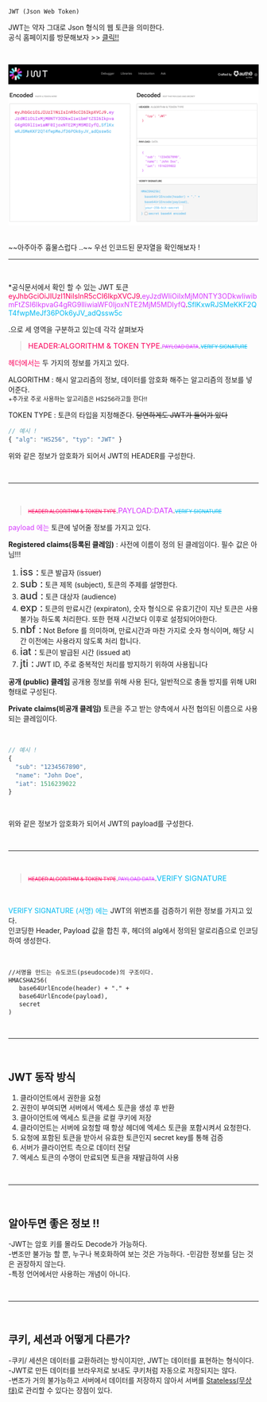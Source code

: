 	JWT (Json Web Token)
JWT는 약자 그대로 Json 형식의 웹 토큰을 의미한다.  
공식 홈페이지를 방문해보자  >> [클릭!!](https://jwt.io/)

<br>

![](../img/JWT.png)

<br>
~~아주아주 흉물스럽다 ..~~
우선 인코드된 문자열을 확인해보자 !

<br>

***

<br>

*공식문서에서 확인 할 수 있는 JWT 토큰<span style="color:#fb015b">
eyJhbGciOiJIUzI1NiIsInR5cCI6IkpXVCJ9</span>.<span style="color:#d63aff">eyJzdWIiOiIxMjM0NTY3ODkwIiwibmFtZSI6IkpvaG4gRG9lIiwiaWF0IjoxNTE2MjM5MDIyfQ</span>.<span style="color:#00b9f1">SflKxwRJSMeKKF2QT4fwpMeJf36POk6yJV_adQssw5c</span>

.으로 세 영역을 구분하고 있는데 각각 살펴보자





> <span style="color:#fb015b;font-size:15px;">HEADER:ALGORITHM & TOKEN TYPE</span>.<span style="color:#d63aff;font-size:10px;">~~PAYLOAD:DATA~~</span>.<span style="color:#00b9f1;font-size:10px;">~~VERIFY SIGNATURE~~</span>

<span style="color:#fb015b;">헤더에서는</span> 두 가지의 정보를 가지고 있다.

ALGORITHM : 해시 알고리즘의 정보, 데이터를 암호화 해주는 알고리즘의 정보를 넣어준다.
</br><span style="font-size:12px;">\+추가로 주로 사용하는 알고리즘은 HS256라고들 한다!!</span>


TOKEN TYPE : 토큰의 타입을 지정해준다. 
~~당연하게도 JWT가 들어가 있다~~

```javascript
// 예시 !
{ "alg": "HS256", "typ": "JWT" }
```
위와 같은 정보가 암호화가 되어서 JWT의 HEADER를 구성한다.
 
 </br>

***

</br>

> <span style="color:#fb015b;font-size:10px;">~~HEADER:ALGORITHM & TOKEN TYPE~~</span>.<span style="color:#d63aff;font-size:15px;">PAYLOAD:DATA</span>.<span style="color:#00b9f1;font-size:10px;">~~VERIFY SIGNATURE~~</span>


<span style="color:#d63aff;">payload 에는</span> 토큰에 넣어줄 정보를 가지고 있다.
<span style="font-size:16px;">
  

**Registered claims(등록된 클레임)** : 사전에 이름이 정의 된 클레임이다. 필수 값은 아님!!!
1. <span style="font-size:20px;">iss :</span> 토큰 발급자 (issuer)
2. <span style="font-size:20px;">sub :</span> 토큰 제목 (subject), 토큰의 주제를 설명한다.
3. <span style="font-size:20px;">aud :</span> 토큰 대상자 (audience)
4. <span style="font-size:20px;">exp :</span> 토큰의 만료시간 (expiraton), 숫자 형식으로 유효기간이 지난 토큰은 사용 불가능 하도록 처리한다. 또한 현재 시간보다 이후로 설정되어야한다.
5. <span style="font-size:20px;">nbf :</span> Not Before 를 의미하며, 만료시간과 마찬 가지로 숫자 형식이며, 해당 시간 이전에는 사용라지 않도록 처리 합니다.
6. <span style="font-size:20px;">iat :</span> 토큰이 발급된 시간 (issued at)
7. <span style="font-size:20px;">jti :</span> JWT ID, 주로 중복적인 처리를 방지하기 위하여 사용됩니다
</span>


**공개 (public) 클레임** 
공개용 정보를 위해 사용 된다, 일반적으로 충돌 방지를 위해 URI 형태로 구성된다.

**Private claims(비공개 클레임)**
토큰을 주고 받는 양측에서 사전 협의된 이름으로 사용되는 클레임이다.

</br> 

```javascript
// 예시 !
{
  "sub": "1234567890",
  "name": "John Doe",
  "iat": 1516239022
}
```

</br>

위와 같은 정보가 암호화가 되어서 JWT의 payload를 구성한다.

</br>

***

</br>

> <span style="color:#fb015b;font-size:10px;">~~HEADER:ALGORITHM & TOKEN TYPE~~</span>.<span style="color:#d63aff;font-size:10px;">~~PAYLOAD:DATA~~</span>.<span style="color:#00b9f1;font-size:15px;">VERIFY SIGNATURE</span>

</br>

<span style="color:#00b9f1;">VERIFY SIGNATURE (서명) 에는</span> JWT의 위변조를 검증하기 위한 정보를 가지고 있다.  
인코딩한 Header, Payload 값을 합친 후, 헤더의 alg에서 정의된 알로리즘으로 인코딩하여 생성한다.

</br>

```javacript
//서명을 만드는 슈도코드(pseudocode)의 구조이다.
HMACSHA256(
   base64UrlEncode(header) + "." +
   base64UrlEncode(payload),
   secret
)
```

</br>

***

</br>

## JWT 동작 방식

1. 클라이언트에서 권한을 요청
2. 권한이 부여되면 서버에서 액세스 토큰을 생성 후 반환
3. 클아이언트에 엑세스 토큰을 로컬 쿠키에 저장
4. 클라이언트는 서버에 요청할 때 항상 헤더에 엑세스 토큰을 포함시켜서 요청한다.
5. 요청에 포함된 토큰을 받아서 유효한 토큰인지 secret key를 통해 검증
6. 서버가 클라이언트 측으로 데이터 전달
7. 엑세스 토큰의 수명이 만료되면 토큰을 재발급하여 사용

<br>

***

<br>

## 알아두면 좋은 정보 !!

-JWT는 암호 키를 몰라도 Decode가 가능하다.  
-변조만 불가능 할 뿐, 누구나 복호화하여 보는 것은 가능하다.
-민감한 정보를 담는 것은 권장하지 않는다.  
-특정 언어에서만 사용하는 개념이 아니다.  

<br>

*** 

<br>

## 쿠키, 세션과 어떻게 다른가?

-쿠키/ 세션은 데이터를 교환하려는 방식이지만, JWT는 데이터를 표현하는 형식이다.  
-JWT로 만든 데이터를 브라우저로 보내도 쿠키처럼 자동으로 저장되지는 않다.  
-변조가 거의 불가능하고 서버에서 데이터를 저장하지 않아서 서버를 [Stateless(무상태)](../CS/Stateful_Stateless.md)로 관리할 수 있다는 장점이 있다.  
